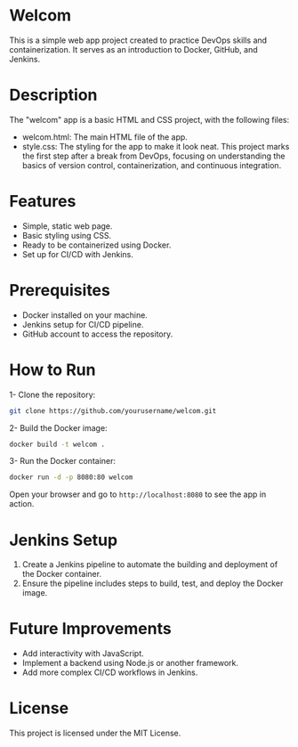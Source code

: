 # Welcom
This is a simple web app project created to practice DevOps skills and containerization. It serves as an introduction to Docker, GitHub, and Jenkins.

# Description
The "welcom" app is a basic HTML and CSS project, with the following files:
- welcom.html: The main HTML file of the app.
- style.css: The styling for the app to make it look neat.
This project marks the first step after a break from DevOps, focusing on understanding the basics of version control, containerization, and continuous integration.

# Features
- Simple, static web page.
- Basic styling using CSS.
- Ready to be containerized using Docker.
- Set up for CI/CD with Jenkins.
# Prerequisites
* Docker installed on your machine.
* Jenkins setup for CI/CD pipeline.
* GitHub account to access the repository.
# How to Run
1- Clone the repository:
``` bash
git clone https://github.com/yourusername/welcom.git
```
2- Build the Docker image:
``` bash
docker build -t welcom .
```
3- Run the Docker container:
```bash
docker run -d -p 8080:80 welcom
```
Open your browser and go to `http://localhost:8080` to see the app in action.

# Jenkins Setup
1. Create a Jenkins pipeline to automate the building and deployment of the Docker container.
2. Ensure the pipeline includes steps to build, test, and deploy the Docker image.
# Future Improvements
- Add interactivity with JavaScript.
- Implement a backend using Node.js or another framework.
- Add more complex CI/CD workflows in Jenkins.
# License
This project is licensed under the MIT License.


